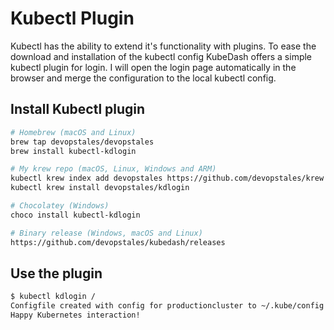 # Kubectl Plugin

Kubectl has the ability to extend it's functionality with plugins. To ease the download and installation of the kubectl config KubeDash offers a simple kubectl plugin for login. I will open the login page automatically in the browser and merge the configuration to the local kubectl config.

## Install Kubectl plugin

```bash
# Homebrew (macOS and Linux)
brew tap devopstales/devopstales
brew install kubectl-kdlogin

# My krew repo (macOS, Linux, Windows and ARM)
kubectl krew index add devopstales https://github.com/devopstales/krew
kubectl krew install devopstales/kdlogin

# Chocolatey (Windows)
choco install kubectl-kdlogin

# Binary release (Windows, macOS and Linux)
https://github.com/devopstales/kubedash/releases
```

## Use the plugin

```bash
$ kubectl kdlogin /
Configfile created with config for productioncluster to ~/.kube/config
Happy Kubernetes interaction!
```

